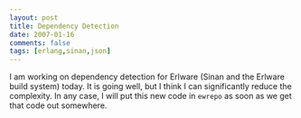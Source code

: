 ```yaml
---
layout: post
title: Dependency Detection
date: 2007-01-16
comments: false
tags: [erlang,sinan,json]
---
```


I am working on dependency detection for Erlware (Sinan and the
Erlware build system) today. It is going well, but I think I can
significantly reduce the complexity. In any case, I will put this new
code in `ewrepo` as soon as we get that code out somewhere.
